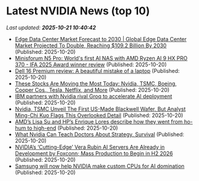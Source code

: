 # Latest NVIDIA News (top 10)
_Last updated: **2025-10-21 10:40:42**_

- [Edge Data Center Market Forecast to 2030 | Global Edge Data Center Market Projected To Double, Reaching $109.2 Billion By 2030](https://www.globenewswire.com/news-release/2025/10/20/3169204/28124/en/Edge-Data-Center-Market-Forecast-to-2030-Global-Edge-Data-Center-Market-Projected-To-Double-Reaching-109-2-Billion-By-2030.html) (Published: 2025-10-20)
- [Minisforum N5 Pro: World's first AI NAS with AMD Ryzen AI 9 HX PRO 370 - IFA 2025 Award winner review](https://www.notebookcheck.net/Minisforum-N5-Pro-World-s-first-AI-NAS-with-AMD-Ryzen-AI-9-HX-PRO-370-IFA-2025-Award-winner-review.1142209.0.html) (Published: 2025-10-20)
- [Dell 16 Premium review: A beautiful mistake of a laptop](https://www.pcworld.com/article/2945296/dell-16-premium-review.html) (Published: 2025-10-20)
- [These Stocks Are Moving the Most Today: Nvidia, TSMC, Boeing, Cooper Cos., Tesla, Netflix, and More](https://biztoc.com/x/96316526141cb0c2) (Published: 2025-10-20)
- [IBM partners with Nvidia rival Groq to accelerate AI deployment](https://siliconangle.com/2025/10/20/ibm-partners-nvidia-rival-groq-accelerate-ai-deployment/) (Published: 2025-10-20)
- [Nvidia, TSMC Unveil The First US-Made Blackwell Wafer, But Analyst Ming-Chi Kuo Flags This Overlooked Detail](https://biztoc.com/x/035fd4fa548c8420) (Published: 2025-10-20)
- [AMD’s Lisa Su and HP’s Enrique Lores describe how they went from ho-hum to high-end](https://fortune.com/2025/10/20/amds-lisa-su-and-hps-enrique-lores-describe-how-they-went-from-ho-hum-to-high-end/) (Published: 2025-10-20)
- [What Nvidia Can Teach Doctors About Strategy, Survival](https://www.forbes.com/sites/robertpearl/2025/10/20/what-nvidia-can-teach-doctors-about-strategy-survival/) (Published: 2025-10-20)
- [NVIDIA’s ‘Cutting-Edge’ Vera Rubin AI Servers Are Already in Development by Foxconn; Mass Production to Begin in H2 2026](https://wccftech.com/nvidia-vera-rubin-ai-servers-are-already-in-development-by-foxconn/) (Published: 2025-10-20)
- [Samsung will now help NVIDIA make custom CPUs for AI domination](https://www.sammobile.com/news/samsung-will-now-help-nvidia-make-custom-cpus-for-ai-domination/) (Published: 2025-10-20)
